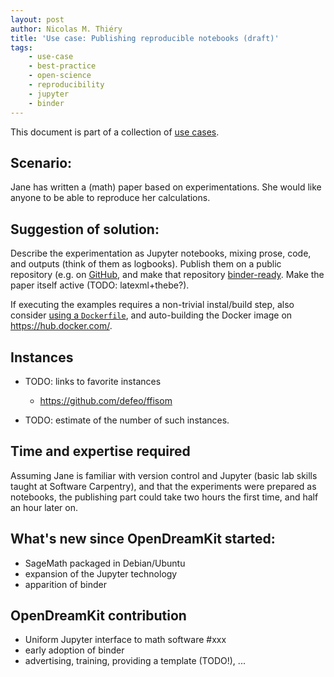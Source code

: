 ```yaml
---
layout: post
author: Nicolas M. Thiéry
title: 'Use case: Publishing reproducible notebooks (draft)'
tags:
    - use-case
    - best-practice
    - open-science
    - reproducibility
    - jupyter
    - binder
---
```


This document is part of a collection of [use cases](/tag/use-case).

## Scenario:

Jane has written a (math) paper based on experimentations. She would
like anyone to be able to reproduce her calculations.

## Suggestion of solution:

Describe the experimentation as Jupyter notebooks, mixing prose, code,
and outputs (think of them as logbooks). Publish them on a public
repository (e.g. on [GitHub](https://github.com), and make that
repository [binder-ready](/tag/binder). Make the paper itself active
(TODO: latexml+thebe?).

If executing the examples requires a non-trivial instal/build step,
also consider [using a
`Dockerfile`](http://mybinder.readthedocs.io/en/latest/dockerfile.html),
and auto-building the Docker image on <https://hub.docker.com/>.

## Instances

- TODO: links to favorite instances
  
  - <https://github.com/defeo/ffisom>


- TODO: estimate of the number of such instances.

## Time and expertise required

Assuming Jane is familiar with version control and Jupyter (basic lab
skills taught at Software Carpentry), and that the experiments were
prepared as notebooks, the publishing part could take two hours the
first time, and half an hour later on.

## What's new since OpenDreamKit started:

- SageMath packaged in Debian/Ubuntu
- expansion of the Jupyter technology
- apparition of binder

## OpenDreamKit contribution

- Uniform Jupyter interface to math software #xxx
- early adoption of binder
- advertising, training, providing a template (TODO!), ...

